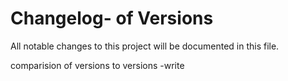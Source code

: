 # Changelog- of Versions
All notable changes to this project will be documented in this file.

comparision of versions to versions
-write
